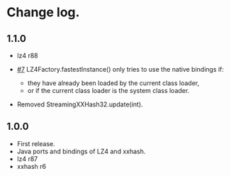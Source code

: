 # Change log.

## 1.1.0

 - lz4 r88

 - [#7](http://github.com/jpountz/lz4-java/issues/7)
   LZ4Factory.fastestInstance() only tries to use the native bindings if:
   - they have already been loaded by the current class loader,
   - or if the current class loader is the system class loader.

 - Removed StreamingXXHash32.update(int).

## 1.0.0

 - First release.
 - Java ports and bindings of LZ4 and xxhash.
 - lz4 r87
 - xxhash r6
